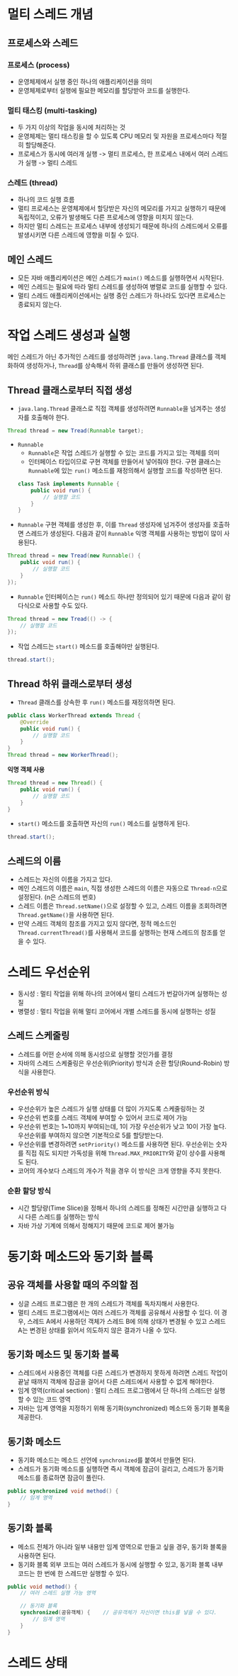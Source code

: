 # 멀티 스레드 개념

## 프로세스와 스레드

### 프로세스 (process)

- 운영체제에서 실행 중인 하나의 애플리케이션을 의미
- 운영체제로부터 실행에 필요한 메모리를 할당받아 코드를 실행한다.

### 멀티 태스킹 (multi-tasking)

- 두 가지 이상의 작업을 동시에 처리하는 것
- 운영체제는 멀티 태스킹을 할 수 있도록 CPU 메모리 및 자원을 프로세스마다 적절히 할당해준다.
- 프로세스가 동시에 여러개 실행 -> 멀티 프로세스, 한 프로세스 내에서 여러 스레드가 실행 -> 멀티 스레드

### 스레드 (thread)

- 하나의 코드 실행 흐름
- 멀티 프로세스는 운영체제에서 할당받은 자신의 메모리를 가지고 실행하기 때문에 독립적이고, 오류가 발생해도 다른 프로세스에 영향을 미치지 않는다.
- 하지만 멀티 스레드는 프로세스 내부에 생성되기 때문에 하나의 스레드에서 오류를 발생시키면 다른 스레드에 영향을 미칠 수 있다.

## 메인 스레드

- 모든 자바 애플리케이션은 메인 스레드가 `main()` 메소드를 실행하면서 시작된다.
- 메인 스레드는 필요에 따라 멀티 스레드를 생성하여 병렬로 코드를 실행할 수 있다.
- 멀티 스레드 애플리케이션에서는 실행 중인 스레드가 하나라도 있다면 프로세스는 종료되지 않는다.

# 작업 스레드 생성과 실행

메인 스레드가 아닌 추가적인 스레드를 생성하려면 `java.lang.Thread` 클래스를 객체화하여 생성하거나, `Thread`를 상속해서 하위 클래스를 만들어 생성하면 된다.

## Thread 클래스로부터 직접 생성

- `java.lang.Thread` 클래스로 직접 객체를 생성하려면 `Runnable`을 넘겨주는 생성자를 호출해야 한다.

```java
Thread thread = new Tread(Runnable target);
```

- `Runnable`
  - `Runnable`은 작업 스레드가 실행할 수 있는 코드를 가지고 있는 객체를 의미
  - 인터페이스 타입이므로 구현 객체를 만들어서 넣어줘야 한다. 구현 클래스는 `Runnable`에 있는 `run()` 메소드를 재정의해서 실행할 코드를 작성하면 된다.
  ```java
  class Task implements Runnable {
      public void run() {
          // 실행할 코드
      }
  }
  ```
- `Runnable` 구현 객체를 생성한 후, 이를 `Thread` 생성자에 넘겨주어 생성자를 호출하면 스레드가 생성된다. 다음과 같이 `Runnable` 익명 객체를 사용하는 방법이 많이 사용된다.

```java
Thread thread = new Tread(new Runnable() {
    public void run() {
        // 실행할 코드
    }
});
```

- `Runnable` 인터페이스는 `run()` 메소드 하나만 정의되어 있기 때문에 다음과 같이 람다식으로 사용할 수도 있다.

```java
Thread thread = new Tread(() -> {
    // 실행할 코드
});
```

- 작업 스레드는 `start()` 메소드를 호출해야만 실행된다.

```java
thread.start();
```

## Thread 하위 클래스로부터 생성

- `Thread` 클래스를 상속한 후 `run()` 메소드를 재정의하면 된다.

```java
public class WorkerThread extends Thread {
    @Override
    public void run() {
        // 실행할 코드
    }
}
Thread thread = new WorkerThread();
```

**익명 객체 사용**

```java
Thread thread = new Thread() {
    public void run() {
        // 실행할 코드
    }
}
```

- `start()` 메소드를 호출하면 자신의 `run()` 메소드를 실행하게 된다.

```java
thread.start();
```

## 스레드의 이름

- 스레드는 자신의 이름을 가지고 있다.
- 메인 스레드의 이름은 `main`, 직접 생성한 스레드의 이름은 자동으로 `Thread-n`으로 설정된다. (n은 스레드의 번호)
- 스레드 이름은 `Thread.setName()`으로 설정할 수 있고, 스레드 이름을 조회하려면 `Thread.getName()`을 사용하면 된다.
- 만약 스레드 객체의 참조를 가지고 있지 않다면, 정적 메소드인 `Thread.currentThread()`를 사용해서 코드를 실행하는 현재 스레드의 참조를 얻을 수 있다.

# 스레드 우선순위

- 동시성 : 멀티 작업을 위해 하나의 코어에서 멀티 스레드가 번갈아가며 실행하는 성질
- 병렬성 : 멀티 작업을 위해 멀티 코어에서 개별 스레드를 동시에 실행하는 성질

## 스레드 스케줄링

- 스레드를 어떤 순서에 의해 동시성으로 실행할 것인가를 결정
- 자바의 스레드 스케줄링은 우선순위(Priority) 방식과 순환 할당(Round-Robin) 방식을 사용한다.

### 우선순위 방식

- 우선순위가 높은 스레드가 실행 상태를 더 많이 가지도록 스케줄링하는 것
- 우선순위 번호를 스레드 객체에 부여할 수 있어서 코드로 제어 가능
- 우선순위 번호는 1~10까지 부여되는데, 1이 가장 우선순위가 낮고 10이 가장 높다. 우선순위를 부여하지 않으면 기본적으로 5를 할당받는다.
- 우선순위를 변경하려면 `setPriority()` 메소드를 사용하면 된다. 우선순위는 숫자를 직접 줘도 되지만 가독성을 위해 `Thread.MAX_PRIORITY`와 같이 상수를 사용해도 된다.
- 코어의 개수보다 스레드의 개수가 적을 경우 이 방식은 크게 영향을 주지 못한다.

### 순환 할당 방식

- 시간 할당량(Time Slice)을 정해서 하나의 스레드를 정해진 시간만큼 실행하고 다시 다른 스레드를 실행하는 방식
- 자바 가상 기계에 의해서 정해지기 때문에 코드로 제어 불가능

# 동기화 메소드와 동기화 블록

## 공유 객체를 사용할 때의 주의할 점

- 싱글 스레드 프로그램은 한 개의 스레드가 객체를 독차지해서 사용한다.
- 멀티 스레드 프로그램에서는 여러 스레드가 객체를 공유해서 사용할 수 있다. 이 경우, 스레드 A에서 사용하던 객체가 스레드 B에 의해 상태가 변경될 수 있고 스레드 A는 변경된 상태를 읽어서 의도하지 않은 결과가 나올 수 있다.

## 동기화 메소드 및 동기화 블록

- 스레드에서 사용중인 객체를 다른 스레드가 변경하지 못하게 하려면 스레드 작업이 끝날 때까지 객체에 잠금을 걸어서 다른 스레드에서 사용할 수 없게 해야한다.
- 임계 영역(critical section) : 멀티 스레드 프로그램에서 단 하나의 스레드만 실행할 수 있는 코드 영역
- 자바는 임계 영역을 지정하기 위해 동기화(synchronized) 메소드와 동기화 블록을 제공한다.

## 동기화 메소드

- 동기화 메소드는 메소드 선언에 `synchronized`를 붙여서 만들면 된다.
- 스레드가 동기화 메소드를 실행하면 즉시 객체에 잠금이 걸리고, 스레드가 동기화 메소드를 종료하면 잠금이 풀린다.

```java
public synchronized void method() {
    // 임계 영역
}
```

## 동기화 블록

- 메소드 전체가 아니라 일부 내용만 임계 영역으로 만들고 싶을 경우, 동기화 블록을 사용하면 된다.
- 동기화 블록 외부 코드는 여러 스레드가 동시에 실행할 수 있고, 동기화 블록 내부 코드는 한 번에 한 스레드만 실행할 수 있다.

```java
public void method() {
    // 여러 스레드 실행 가능 영역

    // 동기화 블록
    synchronized(공유객체) {    // 공유객체가 자신이면 this를 넣을 수 있다.
        // 임계 영역
    }
}
```

# 스레드 상태
